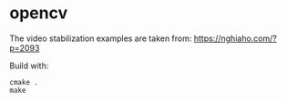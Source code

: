 # opencv

The video stabilization examples are taken from: https://nghiaho.com/?p=2093

Build with:
```
cmake .
make
```
